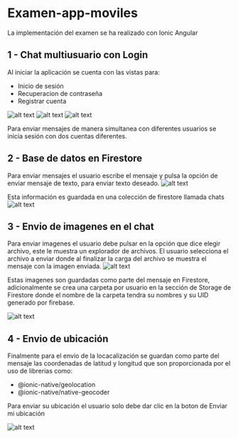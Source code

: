 # Examen-app-moviles

La implementación del examen se ha realizado con Ionic Angular 

## 1 - Chat multiusuario con Login

Al iniciar la aplicación se cuenta con las vistas para: 
- Inicio de sesión 
- Recuperacion de contraseña 
- Registrar cuenta 



![alt text](https://raw.githubusercontent.com/CarlosMaldonado1998/Examen-app-moviles/master/imagenes/login.png)
![alt text](https://raw.githubusercontent.com/CarlosMaldonado1998/Examen-app-moviles/master/imagenes/recover.png)
![alt text](https://raw.githubusercontent.com/CarlosMaldonado1998/Examen-app-moviles/master/imagenes/register.png)

Para enviar mensajes de manera  simultanea con diferentes usuarios se inicia sesión con dos cuentas diferentes. 


## 2 - Base de datos en Firestore 

Para enviar mensajes el usuario escribe el mensaje y pulsa la opción de enviar mensaje de texto, para enviar texto deseado. 
![alt text](https://raw.githubusercontent.com/CarlosMaldonado1998/Examen-app-moviles/master/imagenes/sendMessage.png)

Esta información es guardada en una colección de firestore llamada chats 
![alt text](https://raw.githubusercontent.com/CarlosMaldonado1998/Examen-app-moviles/master/imagenes/database.png)


## 3 - Envio de imagenes en el chat 

Para enviar imagenes el usuario debe pulsar en la opción que dice elegir archivo, este le muestra un explorador de archivos. El 
usuario selecciona el archivo a enviar donde al finalizar la carga del archivo se muestra el mensaje con la imagen enviada. 
![alt text](https://raw.githubusercontent.com/CarlosMaldonado1998/Examen-app-moviles/master/imagenes/sendImage.png)

Estas imagenes son guardadas como parte del mensaje en Firestore, adicionalmente se crea una carpeta por usuario en la sección de Storage de Firestore 
donde el nombre de la carpeta tendra su nombres y su UID generado por firebase. 

![alt text](https://raw.githubusercontent.com/CarlosMaldonado1998/Examen-app-moviles/master/imagenes/storageUser.png)


## 4 - Envio de ubicación 

Finalmente para el envio de la locacalización se guardan como parte del mensaje las coordenadas de latitud y longitud que son proporcionada por el uso de librerias como:
- @ionic-native/geolocation
- @ionic-native/native-geocoder

Para enviar su ubicación el usuario solo debe dar clic en la boton de Enviar mi ubicación 

![alt text](https://raw.githubusercontent.com/CarlosMaldonado1998/Examen-app-moviles/master/imagenes/sendLocation.png)




